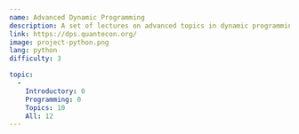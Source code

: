 ```yaml
---
name: Advanced Dynamic Programming
description: A set of lectures on advanced topics in dynamic programming.
link: https://dps.quantecon.org/
image: project-python.png
lang: python
difficulty: 3

topic:
  - 
    Introductory: 0
    Programming: 0
    Topics: 10
    All: 12
---
```

